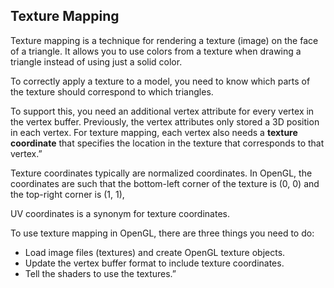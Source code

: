 ## Texture Mapping
Texture mapping is a technique for rendering a texture (image) on the face of a triangle. It allows you to use colors from a texture when drawing a triangle instead of using just a solid color.

To correctly apply a texture to a model, you need to know which parts of the texture should correspond to which triangles.

To support this, you need an additional vertex attribute for every vertex in the vertex buffer. Previously, the vertex attributes only stored a 3D position in each vertex. For texture mapping, each vertex also needs a **texture coordinate** that specifies the location in the texture that corresponds to that vertex.”

Texture coordinates typically are normalized coordinates. In OpenGL, the coordinates are such that the bottom-left corner of the texture is (0, 0) and the top-right corner is (1, 1),

UV coordinates is a synonym for texture coordinates.


To use texture mapping in OpenGL, there are three things you need to do:
- Load image files (textures) and create OpenGL texture objects.
- Update the vertex buffer format to include texture coordinates.
- Tell the shaders to use the textures.”

